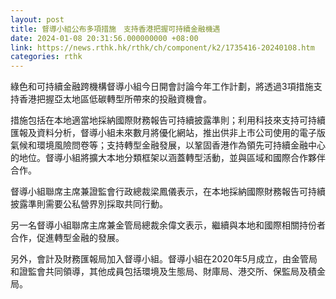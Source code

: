 ```yaml
---
layout: post
title: 督導小組公布多項措施　支持香港把握可持續金融機遇
date: 2024-01-08 20:31:56.000000000 +08:00
link: https://news.rthk.hk/rthk/ch/component/k2/1735416-20240108.htm
categories: rthk
---
```


綠色和可持續金融跨機構督導小組今日開會討論今年工作計劃，將透過3項措施支持香港把握亞太地區低碳轉型所帶來的投融資機會。

措施包括在本地適當地採納國際財務報告可持續披露準則；利用科技來支持可持續匯報及資料分析，督導小組未來數月將優化網站，推出供非上市公司使用的電子版氣候和環境風險問卷等；支持轉型金融發展，以鞏固香港作為領先可持續金融中心的地位。督導小組將擴大本地分類框架以涵蓋轉型活動，並與區域和國際合作夥伴合作。

督導小組聯席主席兼證監會行政總裁梁鳳儀表示，在本地採納國際財務報告可持續披露準則需要公私營界別採取共同行動。

另一名督導小組聯席主席兼金管局總裁余偉文表示，繼續與本地和國際相關持份者合作，促進轉型金融的發展。

另外，會計及財務匯報局加入督導小組。督導小組在2020年5月成立，由金管局和證監會共同領導，其他成員包括環境及生態局、財庫局、港交所、保監局及積金局。
